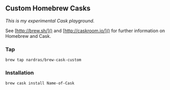 ## Custom Homebrew Casks

*This is my experimental Cask playground.*

See [http://brew.sh/]() and [http://caskroom.io/]() for further information on Homebrew and Cask.

### Tap
```code
brew tap nardras/brew-cask-custom
```

### Installation
```code
brew cask install Name-of-Cask
```